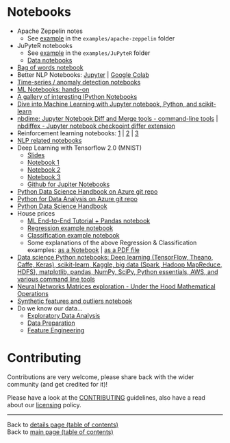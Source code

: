 # Notebooks

  - Apache Zeppelin notes
    - See [example](../examples/apache-zeppelin/README.md) in the `examples/apache-zeppelin` folder
  - JuPyteR notebooks
    - See [example](../examples/JuPyteR/README.md) in the `examples/JuPyteR` folder
    - [Data notebooks](../data/README.md#notebooks)
  - [Bag of words notebook](../blogs/keras-bag-of-words-expanded-version/data-scripts-notebooks/)
  - Better NLP Notebooks: [Jupyter](../examples/better-nlp/notebooks/jupyter/better_nlp_spacy_texacy_examples.ipynb) | [Google Colab](../examples/better-nlp/notebooks/google-colab/better_nlp_spacy_texacy_examples.ipynb)
  - [Time-series / anomaly detection notebooks](../time-series_anomaly-detection/README.md#notebooks) 
  - [ML Notebooks: hands-on](https://github.com/ageron/handson-ml)
  - [A gallery of interesting IPython Notebooks](https://github.com/ipython/ipython/wiki/A-gallery-of-interesting-IPython-Notebooks)
  - [Dive into Machine Learning with Jupyter notebook, Python, and scikit-learn](http://hangtwenty.github.io/dive-into-machine-learning/)
  - [nbdime: Jupyter Notebook Diff and Merge tools - command-line tools](https://github.com/jupyter/nbdime) | [nbdiffex - Jupyter notebook checkpoint differ extension](https://gist.github.com/psychemedia/4a5137cf9a4eddba65c8ff673d19abf2#nbdiffex---jupyter-notebook-checkpoint-differ)
  - Reinforcement learning notebooks: [1](https://github.com/central-ldn-data-sci/CrashCourseRL/blob/master/CrashCourseRL.ipynb) | [2](https://github.com/central-ldn-data-sci/CrashCourseRL/blob/master/crash_course_reinforcement_learning.ipynb) | [3](https://www.kaggle.com/blairyoung/crash-course-in-reinforcement-learning)
  - [NLP related notebooks](../natural-language-processing/README.md#notebooks)
  - Deep Learning with Tensorflow 2.0 (MNIST)
    - [Slides](https://docs.google.com/presentation/d/11xxjf2bgQsSs8nT2orQCNLZ3PD8b0BwpXcIMAl-prew/edit?usp=sharing)
    - [Notebook 1](https://colab.research.google.com/drive/1YH3PXYx9SzDz7tsz_99H4U8aCeTPb_JV)
    - [Notebook 2](https://colab.research.google.com/drive/1W51JKgZovi7QJvghGZp9FLCdJxE5SmU7)
    - [Notebook 3](https://colab.research.google.com/drive/1NfYTr-gNlUOCKedV2LRPH7ah6F9o-7re)
    - [Github for Jupiter Notebooks](https://github.com/DanRHowarth/Tensorflow-2.0)
  - [Python Data Science Handbook on Azure git repo](https://notebooks.azure.com/jakevdp/projects/PythonDataScienceHandbook/tree/notebooks)
  - [Python for Data Analysis on Azure git repo](https://notebooks.azure.com/wesm/projects/python-for-data-analysis)
  - [Python Data Science Handbook](https://jakevdp.github.io/PythonDataScienceHandbook/)
  - House prices
      - [ML End-to-End Tutorial + Pandas notebook](../notebooks/data/DSfIOT_Machine_Learning_End_to_End_Tutorial.ipynb)
      - [Regression example notebook](https://colab.research.google.com/drive/19uoDyGAxJ0zCwPT6cNb1xkYOfySNZChV)
      - [Classification example notebook](https://colab.research.google.com/drive/1i-fOhU87wWrzgnTV0o54MQyHmRVJK0qt)
      - Some explanations of the above Regression & Classification examples: [as a Notebook](https://drive.google.com/file/d/1vR9fOsWkCx0PuiCH0Eiz5FG1AAHuBHa8/view) | [as a PDF file](https://drive.google.com/file/d/1U3GkVgloBd5-w4qSj0KcyhtalhDF7pgC/view)
  - [Data science Python notebooks: Deep learning (TensorFlow, Theano, Caffe, Keras), scikit-learn, Kaggle, big data (Spark, Hadoop MapReduce, HDFS), matplotlib, pandas, NumPy, SciPy, Python essentials, AWS, and various command line tools](https://github.com/donnemartin/data-science-ipython-notebooks)
  - [Neural Networks Matrices exploration - Under the Hood Mathematical Operations](https://github.com/souravs17031999/NeuralNets-Pure-Python)
  - [Synthetic features and outliers notebook](https://colab.research.google.com/notebooks/mlcc/synthetic_features_and_outliers.ipynb?utm_source=mlcc&utm_campaign=colab-external&utm_medium=referral&utm_content=syntheticfeatures-colab&hl=en#scrollTo=jnKgkN5fHbGy)
  - Do we know our data...
    - [Exploratory Data Analysis](./jupyter/data/01_Exploratory_Data_Analysis_(Do_we_know_our_data).ipynb)
    + [Data Preparation](./jupyter/data/02_Data_Preparation_(Do_we_know_our_data).ipynb)
    + [Feature Engineering](./jupyter/data/03_Feature_Engineering_(Do_we_know_our_data).ipynb)

# Contributing

Contributions are very welcome, please share back with the wider community (and get credited for it)!

Please have a look at the [CONTRIBUTING](../CONTRIBUTING.md) guidelines, also have a read about our [licensing](../LICENSE.md) policy.

---

Back to [details page (table of contents)](../README-details.md#notebooks)<br>
Back to [main page (table of contents)](../README.md)
